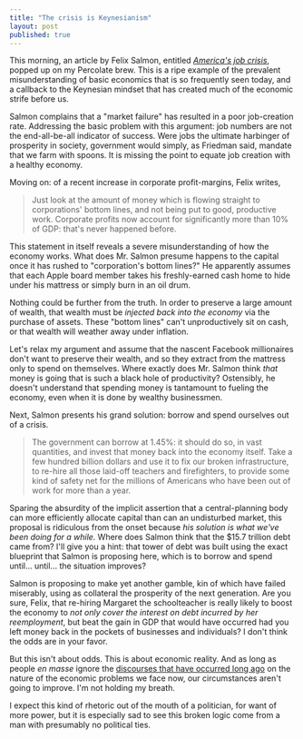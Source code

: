 ```yaml
---
title: "The crisis is Keynesianism"
layout: post
published: true
---
```


This morning, an article by Felix Salmon, entitled [*America's job
crisis*](http://blogs.reuters.com/felix-salmon/2012/06/01/americas-jobs-crisis/),
popped up on my Percolate brew. This is a ripe example of the prevalent
misunderstanding of basic economics that is so frequently seen today, and a
callback to the Keynesian mindset that has created much of the economic strife
before us.

Salmon complains that a "market failure" has resulted in a poor job-creation
rate. Addressing the basic problem with this argument: job numbers are not the
end-all-be-all indicator of success. Were jobs the ultimate harbinger of
prosperity in society, government would simply, as Friedman said, mandate that
we farm with spoons. It is missing the point to equate job creation with a
healthy economy.

Moving on: of a recent increase in corporate profit-margins, Felix writes, 
> Just look at the amount of money which is flowing straight to corporations'
> bottom lines, and not being put to good, productive work. Corporate profits
> now account for significantly more than 10% of GDP: that's never happened
> before.

This statement in itself reveals a severe misunderstanding of how the economy
works. What does Mr. Salmon presume happens to the capital once it has rushed
to "corporation's bottom lines?" He apparently assumes that each Apple board
member takes his freshly-earned cash home to hide under his mattress or
simply burn in an oil drum.

Nothing could be further from the truth. In order to preserve a large amount of
wealth, that wealth must be *injected back into the economy* via the purchase
of assets. These "bottom lines" can't unproductively sit on cash, or that
wealth will weather away under inflation.

Let's relax my argument and assume that the nascent Facebook millionaires don't
want to preserve their wealth, and so they extract from the mattress only to
spend on themselves. Where exactly does Mr. Salmon think *that* money is going
that is such a black hole of productivity?  Ostensibly, he doesn't understand
that spending money is tantamount to fueling the economy, even when it is done
by wealthy businessmen.

Next, Salmon presents his grand solution: borrow and spend ourselves out of a 
crisis.
> The government can borrow at 1.45%: it should do so, in vast quantities, and
> invest that money back into the economy itself. Take a few hundred billion
> dollars and use it to fix our broken infrastructure, to re-hire all those
> laid-off teachers and firefighters, to provide some kind of safety net for
> the millions of Americans who have been out of work for more than a year. 

Sparing the absurdity of the implicit assertion that a central-planning body
can more efficiently allocate capital than can an undisturbed market, this
proposal is ridiculous from the onset because *his solution is what we've been
doing for a while.* Where does Salmon think that the $15.7 trillion debt came
from?  I'll give you a hint: that tower of debt was built using the exact
blueprint that Salmon is proposing here, which is to borrow and spend until...
until...  the situation improves? 

Salmon is proposing to make yet another gamble, kin of which have failed
miserably, using as collateral the prosperity of the next generation. Are you
sure, Felix, that re-hiring Margaret the schoolteacher is really likely to
boost the economy to *not only cover the interest on debt incurred by her
reemployment*, but beat the gain in GDP that would have occurred had you left
money back in the pockets of businesses and individuals? I don't think the odds
are in your favor.

But this isn't about odds. This is about economic reality. And as long as
people *en masse* ignore the [discourses that have occurred long
ago](http://en.wikipedia.org/wiki/Man,_Economy,_and_State) on the nature of the
economic problems we face now, our circumstances aren't going to improve. I'm
not holding my breath.

I expect this kind of rhetoric out of the mouth of a politician, for want of
more power, but it is especially sad to see this broken logic come from a man
with presumably no political ties.
